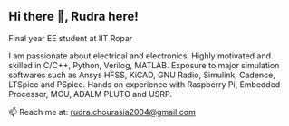## Hi there 👋, Rudra here!

Final year EE student at IIT Ropar

I am passionate about electrical and electronics.
Highly motivated and skilled in C/C++, Python, Verilog, MATLAB.
Exposure to major simulation softwares such as Ansys HFSS, KiCAD, GNU Radio, Simulink, Cadence, LTSpice and PSpice.
Hands on experience with Raspberry Pi, Embedded Processor, MCU, ADALM PLUTO and USRP.

📫 Reach me at: rudra.chourasia2004@gmail.com 
<!--
**RudraKumar1218/RudraKumar1218** is a ✨ _special_ ✨ repository because its `README.md` (this file) appears on your GitHub profile.

Here are some ideas to get you started:

- 🔭 I’m currently working on ...
- 🌱 I’m currently learning 
- 👯 I’m looking to collaborate on ...
- 🤔 I’m looking for help with ...
- 💬 Ask me about ...
- 
- 😄 Pronouns: ...
- ⚡ Fun fact: ...
-->
